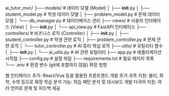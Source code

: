 ai_tutor_mvc/
├── models/              # 데이터 모델 (Model)
│   ├── __init__.py
│   ├── student_model.py  # 학생 데이터 모델
│   ├── problem_model.py  # 문제 데이터 모델
│   └── db_manager.py     # 데이터베이스 관리
├── views/               # 사용자 인터페이스 (View)
│   ├── __init__.py
│   └── api_view.py       # FastAPI 인터페이스
├── controllers/         # 비즈니스 로직 (Controller)
│   ├── __init__.py
│   ├── student_controller.py  # 학생 관련 로직
│   ├── problem_controller.py  # 문제 관련 로직
│   └── tutor_controller.py    # AI 튜터 핵심 로직
├── utils/               # 유틸리티 함수
│   ├── __init__.py
│   └── ai_utils.py       # AI 관련 유틸리티
├── app.py               # 애플리케이션 시작점
├── config.py            # 설정 파일
├── requirements.txt     # 필요 패키지 목록
└── .env                 # 환경 변수 (git에 포함하지 않음)
확장 방향

웹 인터페이스 추가: React/Vue 등을 활용한 프론트엔드 개발
추가 과목 지원: 물리, 화학, 수학 등으로 확장
학습 분석 기능: 학습 패턴 분석 및 대시보드 개발
다국어 지원: 여러 언어로 문제 및 피드백 제공
